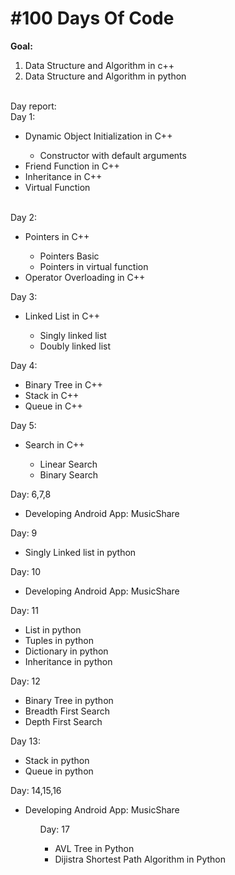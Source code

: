 # #100 Days Of Code

**Goal:** <br> 
1. Data Structure and Algorithm in c++ <br>
2. Data Structure and Algorithm in python <br><br>

Day report: <br>
Day 1: <br>
<ul>
<li> Dynamic Object Initialization in C++</li>
<ul>
<li>Constructor with default arguments</li>
</ul>
<li>Friend Function in C++</li>
<li>Inheritance in C++</li>
<li>Virtual Function</li>
</ul>
<br>
Day 2: <br>
<ul>
	<li>Pointers in C++</li>
		<ul>
			<li>Pointers Basic</li>
			<li>Pointers in virtual function</li>
		</ul>
	<li>Operator Overloading in C++</li>
</ul>
Day 3: <br>
<ul>
	<li>Linked List in C++</li>
		<ul>
			<li>Singly linked list</li>
			<li>Doubly linked list</li>
		</ul>
</ul>
Day 4: <br>
<ul>
	<li>Binary Tree in C++</li>
	<li>Stack in C++</li>
	<li>Queue in C++</li>		
</ul>
Day 5: <br>
<ul>
	<li>Search in C++</li>
	<ul>
		<li>Linear Search</li>
		<li>Binary Search</li>
	</ul>	
</ul>
Day: 6,7,8 <br>
<ul>
	<li>Developing Android App: MusicShare</li>
</ul>
Day: 9 <br>
<ul>
	<li>Singly Linked list in python</li>
</ul>
Day: 10 <br>
<ul>
	<li>Developing Android App: MusicShare</li>
</ul>
Day: 11<br>
<ul>
	<li>List in python</li>
	<li>Tuples in python</li>
	<li>Dictionary in python</li>
	<li>Inheritance in python</li>
</ul>
Day: 12<br>
<ul>
	<li>Binary Tree in python</li>
	<li>Breadth First Search</li>
	<li>Depth First Search</li>
</ul>
Day 13:<br>
<ul>
	<li>Stack in python</li>
	<li>Queue in python</li>
</ul>
Day: 14,15,16 <br>
<ul>
	<li>Developing Android App: MusicShare</li>
<ul>
Day: 17 <br>
<ul>
	<li>AVL Tree in Python</li>
	<li>Dijistra Shortest Path Algorithm in Python</li>
</ul>
